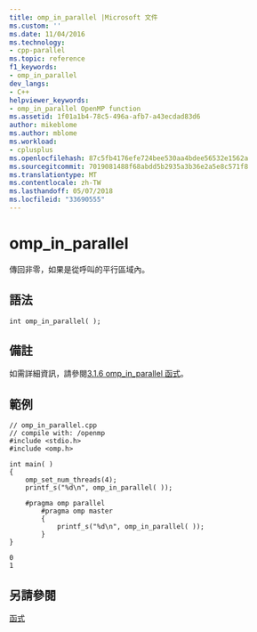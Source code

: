 ```yaml
---
title: omp_in_parallel |Microsoft 文件
ms.custom: ''
ms.date: 11/04/2016
ms.technology:
- cpp-parallel
ms.topic: reference
f1_keywords:
- omp_in_parallel
dev_langs:
- C++
helpviewer_keywords:
- omp_in_parallel OpenMP function
ms.assetid: 1f01a1b4-78c5-496a-afb7-a43ecdad83d6
author: mikeblome
ms.author: mblome
ms.workload:
- cplusplus
ms.openlocfilehash: 87c5fb4176efe724bee530aa4bdee56532e1562a
ms.sourcegitcommit: 7019081488f68abdd5b2935a3b36e2a5e8c571f8
ms.translationtype: MT
ms.contentlocale: zh-TW
ms.lasthandoff: 05/07/2018
ms.locfileid: "33690555"
---
```

# <a name="ompinparallel"></a>omp_in_parallel
傳回非零，如果是從呼叫的平行區域內。  
  
## <a name="syntax"></a>語法  
  
```  
int omp_in_parallel( );  
```  
  
## <a name="remarks"></a>備註  
 如需詳細資訊，請參閱[3.1.6 omp_in_parallel 函式](../../../parallel/openmp/3-1-6-omp-in-parallel-function.md)。  
  
## <a name="example"></a>範例  
  
```  
// omp_in_parallel.cpp  
// compile with: /openmp  
#include <stdio.h>  
#include <omp.h>  
  
int main( )   
{  
    omp_set_num_threads(4);  
    printf_s("%d\n", omp_in_parallel( ));  
  
    #pragma omp parallel  
        #pragma omp master  
        {  
            printf_s("%d\n", omp_in_parallel( ));  
        }  
}  
```  
  
```Output  
0  
1  
```  
  
## <a name="see-also"></a>另請參閱  
 [函式](../../../parallel/openmp/reference/openmp-functions.md)
